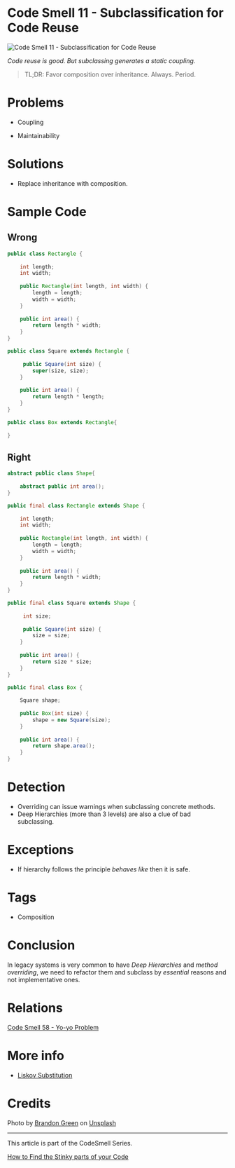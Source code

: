# Code Smell 11 - Subclassification for Code Reuse

![Code Smell 11 - Subclassification for Code Reuse](brandon-green-GEyXGTY2e9w-unsplash.jpg)

*Code reuse is good. But subclassing generates a static coupling.*

> TL;DR: Favor composition over inheritance. Always. Period.

# Problems

- Coupling

- Maintainability

# Solutions

- Replace inheritance with composition.

# Sample Code

## Wrong

[Gist Url]: # (https://gist.github.com/mcsee/4f53d085c8b566936c04483064e25ed9)
```java
public class Rectangle {
    
    int length;
    int width;
    
    public Rectangle(int length, int width) {
        length = length;
        width = width;
    }
   
    public int area() {
        return length * width;
    }
}

public class Square extends Rectangle {
     
     public Square(int size) {
        super(size, size); 
    }
   
    public int area() {
        return length * length;
    }
}

public class Box extends Rectangle{    
      
}
```

## Right

[Gist Url]: # (https://gist.github.com/mcsee/9f0082db40c2ab590b2b6ea9702bbb22)
```java
abstract public class Shape{
    
    abstract public int area();
}

public final class Rectangle extends Shape {
    
    int length;
    int width;
    
    public Rectangle(int length, int width) {
        length = length;
        width = width;
    }
   
    public int area() {
        return length * width;
    }
}

public final class Square extends Shape {
     
     int size;
      
     public Square(int size) {
        size = size; 
    }
   
    public int area() {
        return size * size;
    }
}

public final class Box {
    
    Square shape;
    
    public Box(int size) {
        shape = new Square(size); 
    }
    
    public int area() {
        return shape.area();
    }
}
```

# Detection

- Overriding can issue warnings when subclassing concrete methods.
- Deep Hierarchies (more than 3 levels) are also a clue of bad subclassing.

# Exceptions

- If hierarchy follows the principle *behaves like* then it is safe.

# Tags

- Composition

# Conclusion

In legacy systems is very common to have *Deep Hierarchies* and *method overriding*, we need to refactor them and subclass by *essential* reasons and not implementative ones.

# Relations

[Code Smell 58 - Yo-yo Problem](../../Code%20Smells/Code%20Smell%2058%20-%20Yo-yo%20Problem/readme.md)

# More info

- [Liskov Substitution](https://en.wikipedia.org/wiki/Liskov_substitution_principle)

# Credits

Photo by [Brandon Green](https://unsplash.com/@brandgreen) on [Unsplash](https://unsplash.com/s/photos/tree)

* * *

This article is part of the CodeSmell Series.

[How to Find the Stinky parts of your Code](../../Code%20Smells/How%20to%20Find%20the%20Stinky%20parts%20of%20your%20Code/readme.md)